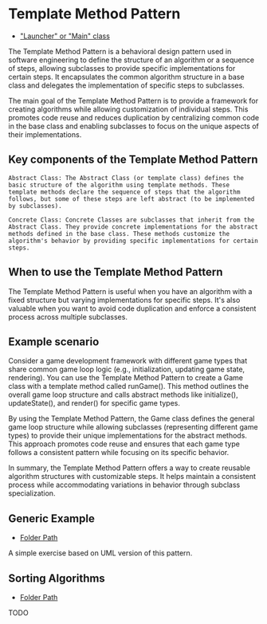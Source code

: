 # Template Method Pattern

- ["Launcher" or "Main" class](./src/main/java/it/gb/TemplateMethodPattern.java)

The Template Method Pattern is a behavioral design pattern used in software engineering to define the structure of an algorithm or a sequence of steps, allowing subclasses to provide specific implementations for certain steps. It encapsulates the common algorithm structure in a base class and delegates the implementation of specific steps to subclasses.

The main goal of the Template Method Pattern is to provide a framework for creating algorithms while allowing customization of individual steps. This promotes code reuse and reduces duplication by centralizing common code in the base class and enabling subclasses to focus on the unique aspects of their implementations.

## Key components of the Template Method Pattern

    Abstract Class: The Abstract Class (or template class) defines the basic structure of the algorithm using template methods. These template methods declare the sequence of steps that the algorithm follows, but some of these steps are left abstract (to be implemented by subclasses).

    Concrete Class: Concrete Classes are subclasses that inherit from the Abstract Class. They provide concrete implementations for the abstract methods defined in the base class. These methods customize the algorithm's behavior by providing specific implementations for certain steps.

## When to use the Template Method Pattern

The Template Method Pattern is useful when you have an algorithm with a fixed structure but varying implementations for specific steps. It's also valuable when you want to avoid code duplication and enforce a consistent process across multiple subclasses.

## Example scenario

Consider a game development framework with different game types that share common game loop logic (e.g., initialization, updating game state, rendering). You can use the Template Method Pattern to create a Game class with a template method called runGame(). This method outlines the overall game loop structure and calls abstract methods like initialize(), updateState(), and render() for specific game types.

By using the Template Method Pattern, the Game class defines the general game loop structure while allowing subclasses (representing different game types) to provide their unique implementations for the abstract methods. This approach promotes code reuse and ensures that each game type follows a consistent pattern while focusing on its specific behavior.

In summary, the Template Method Pattern offers a way to create reusable algorithm structures with customizable steps. It helps maintain a consistent process while accommodating variations in behavior through subclass specialization.

## Generic Example

- [Folder Path](./src/main/java/it/gb/generic)

A simple exercise based on UML version of this pattern.

## Sorting Algorithms

- [Folder Path](./src/main/java/it/gb/TODO/)

TODO
